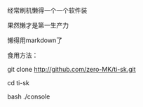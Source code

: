 经常刷机懒得一个一个软件装



果然懒才是第一生产力




懒得用markdown了




食用方法：




git clone http://github.com/zero-MK/ti-sk.git




cd ti-sk




bash ./console



